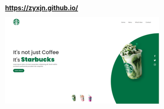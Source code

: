 ## https://zyxjn.github.io/

![alt text](https://github.com/ZyxJn/ZyxJn.github.io/blob/master/images/Results.png?raw=true)
